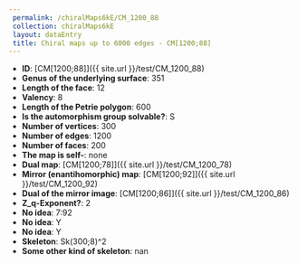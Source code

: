 ```yaml
--- 
 permalink: /chiralMaps6kE/CM_1200_88 
 collection: chiralMaps6kE
 layout: dataEntry
 title: Chiral maps up to 6000 edges - CM[1200;88]
---
```


- **ID**: [CM[1200;88]]({{ site.url }}/test/CM_1200_88)
- **Genus of the underlying surface**: 351
- **Length of the face**: 12
- **Valency**: 8
- **Length of the Petrie polygon**: 600
- **Is the automorphism group solvable?**: S
- **Number of vertices**: 300
- **Number of edges**: 1200
- **Number of faces**: 200
- **The map is self-**: none
- **Dual map**: [CM[1200;78]]({{ site.url }}/test/CM_1200_78)
- **Mirror (enantihomorphic) map**: [CM[1200;92]]({{ site.url }}/test/CM_1200_92)
- **Dual of the mirror image**: [CM[1200;86]]({{ site.url }}/test/CM_1200_86)
- **Z_q-Exponent?**: 2
- **No idea**:  7:92
- **No idea**: Y
- **No idea**: Y
- **Skeleton**: Sk(300;8)^2
- **Some other kind of skeleton**: nan
